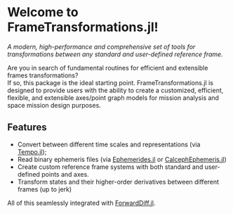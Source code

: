 # Welcome to FrameTransformations.jl!

_A modern, high-performance and comprehensive set of tools for transformations between any standard and user-defined reference frame._

Are you in search of fundamental routines for efficient and extensible frames transformations?  
If so, this package is the ideal starting point. FrameTransformations.jl is designed to 
provide users with  the ability to create a customized, efficient, flexible, and 
extensible axes/point graph models for mission analysis and space mission design purposes. 

## Features 

- Convert between different time scales and representations (via [Tempo.jl](https://github.com/JuliaSpaceMissionDesign/Tempo.jl));
- Read binary ephemeris files (via [Ephemerides.jl](https://github.com/JuliaSpaceMissionDesign/Ephemerides.jl) or [CalcephEphemeris.jl](https://github.com/JuliaSpaceMissionDesign/CalcephEphemeris.jl))
- Create custom reference frame systems with both standard and user-defined points and axes.
- Transform states and their higher-order derivatives between different frames (up to jerk)

All of this seamlessly integrated with [ForwardDiff.jl](https://github.com/JuliaDiff/ForwardDiff.jl).
